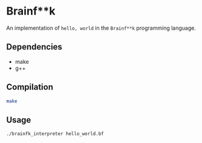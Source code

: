 # Brainf**k

An implementation of `hello, world` in the `Brainf**k` programming language.

## Dependencies

- make
- g++

## Compilation

```sh
make
```

## Usage

```sh
./brainfk_interpreter hello_world.bf
```